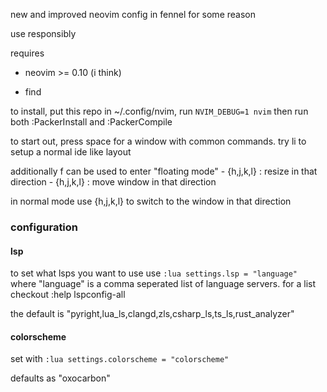 new and improved neovim config in fennel for some reason

use responsibly

requires 

* neovim >= 0.10 (i think)

* find

to install, put this repo in ~/.config/nvim, run `NVIM_DEBUG=1 nvim` then run both :PackerInstall and :PackerCompile

to start out, press space for a window with common commands. try <space>li to setup a normal ide like layout

additionally <Ctrl>f can be used to enter "floating mode"
    - <Ctrl>{h,j,k,l} : resize in that direction
    - {h,j,k,l} : move window in that direction

in normal mode use <Ctrl>{h,j,k,l} to switch to the window in that direction

### configuration

#### lsp

to set what lsps you want to use use `:lua settings.lsp = "language"` where "language" is a comma seperated list of language servers. for a list checkout :help lspconfig-all

the default is "pyright,lua_ls,clangd,zls,csharp_ls,ts_ls,rust_analyzer"

#### colorscheme

set with `:lua settings.colorscheme = "colorscheme"`

defaults as "oxocarbon"
